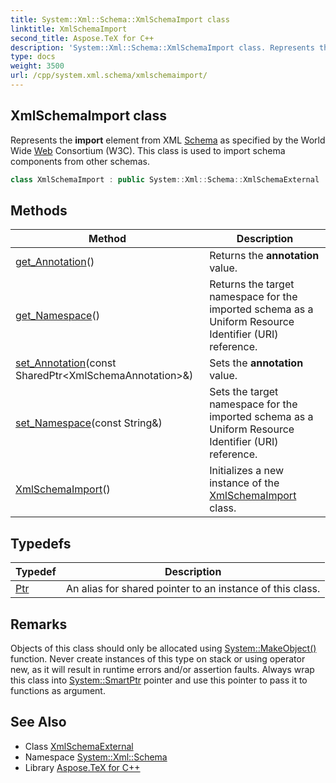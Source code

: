 ```yaml
---
title: System::Xml::Schema::XmlSchemaImport class
linktitle: XmlSchemaImport
second_title: Aspose.TeX for C++
description: 'System::Xml::Schema::XmlSchemaImport class. Represents the import element from XML Schema as specified by the World Wide Web Consortium (W3C). This class is used to import schema components from other schemas in C++.'
type: docs
weight: 3500
url: /cpp/system.xml.schema/xmlschemaimport/
---
```

## XmlSchemaImport class


Represents the **import** element from XML [Schema](../) as specified by the World Wide [Web](../../system.web/) Consortium (W3C). This class is used to import schema components from other schemas.

```cpp
class XmlSchemaImport : public System::Xml::Schema::XmlSchemaExternal
```

## Methods

| Method | Description |
| --- | --- |
| [get_Annotation](./get_annotation/)() | Returns the **annotation** value. |
| [get_Namespace](./get_namespace/)() | Returns the target namespace for the imported schema as a Uniform Resource Identifier (URI) reference. |
| [set_Annotation](./set_annotation/)(const SharedPtr\<XmlSchemaAnnotation\>\&) | Sets the **annotation** value. |
| [set_Namespace](./set_namespace/)(const String\&) | Sets the target namespace for the imported schema as a Uniform Resource Identifier (URI) reference. |
| [XmlSchemaImport](./xmlschemaimport/)() | Initializes a new instance of the [XmlSchemaImport](./) class. |
## Typedefs

| Typedef | Description |
| --- | --- |
| [Ptr](./ptr/) | An alias for shared pointer to an instance of this class. |
## Remarks



Objects of this class should only be allocated using [System::MakeObject()](../../system/makeobject/) function. Never create instances of this type on stack or using operator new, as it will result in runtime errors and/or assertion faults. Always wrap this class into [System::SmartPtr](../../system/smartptr/) pointer and use this pointer to pass it to functions as argument. 

## See Also

* Class [XmlSchemaExternal](../xmlschemaexternal/)
* Namespace [System::Xml::Schema](../)
* Library [Aspose.TeX for C++](../../)

